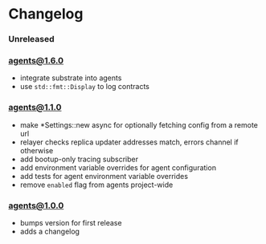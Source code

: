 # Changelog

### Unreleased

### agents@1.6.0

- integrate substrate into agents
- use `std::fmt::Display` to log contracts

### agents@1.1.0

- make \*Settings::new async for optionally fetching config from a remote url
- relayer checks replica updater addresses match, errors channel if otherwise
- add bootup-only tracing subscriber
- add environment variable overrides for agent configuration
- add tests for agent environment variable overrides
- remove `enabled` flag from agents project-wide

### agents@1.0.0

- bumps version for first release
- adds a changelog
